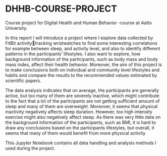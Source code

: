 # DHHB-COURSE-PROJECT
Course project for Digital Health and Human Behavior -course at Aalto University.

In this report I will introduce a project where I explore data collected by FitBit activitytracking wristwatches to find some interesting correlations for example between sleep, and activity level, and also to identify different patterns in the participants’ lifestyles. I also want to explore, how background information of the participants, such as body mass and body mass index, affect their health behavior. Moreover, the aim of this project is to make conclusions both on individual and community level lifestyles and habits and compare the results to the recommended values estimated by scientific papers.

The data analysis indicates that on average, the participants are generally active, but too many of them are severely inactive, which might contribute to the fact that a lot of the participants are not getting sufficient amount of sleep and many of them are overweight. Moreover, it seems that physical inactivity negatively affects sleep duration. However, too high intensity exercise might also negatively affect sleep. As there was very little data on the background information of the participants, such as BMI, it is hard to draw any conclusions based on the participants lifestyles, but overall, it seems that many of them would benefit from more physical activity

This Jupyter Notebook contains all data handling and analysis methods I used during the project.
